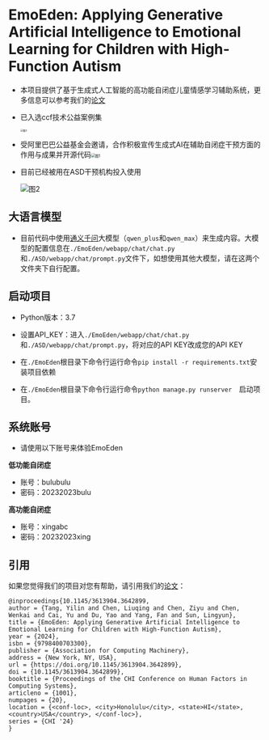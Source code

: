 # EmoEden: Applying Generative Artificial Intelligence to Emotional Learning for Children with High-Function Autism

- 本项目提供了基于生成式人工智能的高功能自闭症儿童情感学习辅助系统，更多信息可以参考我们的[论文](https://dl.acm.org/doi/abs/10.1145/3613904.3642899)

- 已入选ccf技术公益案例集

   <img src="./assets/图3.jpg" alt="图3" style="zoom: 33%;" />

- 受阿里巴巴公益基金会邀请，合作积极宣传生成式AI在辅助自闭症干预方面的作用与成果并开源代码<img src="./assets/图1.png" alt="图1" style="zoom:50%;" />

- 目前已经被用在ASD干预机构投入使用

  <img src="./assets/图2.png" alt="图2"  /> 



## 大语言模型

- 目前代码中使用[通义千问](https://help.aliyun.com/zh/dashscope/developer-reference/api-details)大模型（`qwen_plus`和`qwen_max`）来生成内容。大模型的配置信息在`./EmoEden/webapp/chat/chat.py`和`./ASD/webapp/chat/prompt.py`文件下，如想使用其他大模型，请在这两个文件夹下自行配置。



## 启动项目

- Python版本：3.7

- 设置API_KEY：进入`./EmoEden/webapp/chat/chat.py`和`./ASD/webapp/chat/prompt.py`，将对应的API KEY改成您的API KEY

- 在`./EmoEden`根目录下命令行运行命令`pip install -r requirements.txt`安装项目依赖

- 在`./EmoEden`根目录下命令行运行命令`python manage.py runserver  `启动项目。

  

## 系统账号

- 请使用以下账号来体验EmoEden

**低功能自闭症**

- 账号：bulubulu
- 密码：20232023bulu

**高功能自闭症**

- 账号：xingabc
- 密码：20232023xing



## 引用

如果您觉得我们的项目对您有帮助，请引用我们的[论文](https://dl.acm.org/doi/abs/10.1145/3613904.3642899)：

    @inproceedings{10.1145/3613904.3642899,
    author = {Tang, Yilin and Chen, Liuqing and Chen, Ziyu and Chen, Wenkai and Cai, Yu and Du, Yao and Yang, Fan and Sun, Lingyun},
    title = {EmoEden: Applying Generative Artificial Intelligence to Emotional Learning for Children with High-Function Autism},
    year = {2024},
    isbn = {9798400703300},
    publisher = {Association for Computing Machinery},
    address = {New York, NY, USA},
    url = {https://doi.org/10.1145/3613904.3642899},
    doi = {10.1145/3613904.3642899},
    booktitle = {Proceedings of the CHI Conference on Human Factors in Computing Systems},
    articleno = {1001},
    numpages = {20},
    location = {<conf-loc>, <city>Honolulu</city>, <state>HI</state>, <country>USA</country>, </conf-loc>},
    series = {CHI '24}
    }

